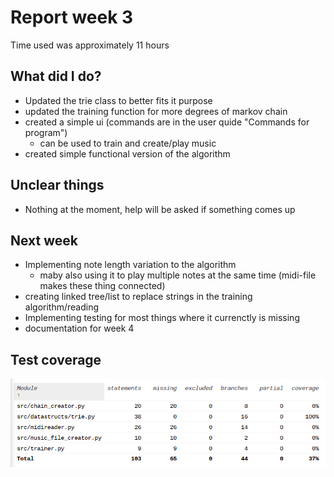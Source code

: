 # Report week 3

Time used was approximately 11 hours

## What did I do?

 - Updated the trie class to better fits it purpose
 - updated the training function for more degrees of markov chain
 - created a simple ui (commands are in the user quide "Commands for program")
    - can be used to train and create/play music
 - created simple functional version of the algorithm
 
## Unclear things

 - Nothing at the moment, help will be asked if something comes up
 
## Next week

 - Implementing note length variation to the algorithm
    - maby also using it to play multiple notes at the same time (midi-file makes these thing connected)
 - creating linked tree/list to replace strings in the training algorithm/reading
 - Implementing testing for most things where it currenctly is missing
 - documentation for week 4

 ## Test coverage

![Coverage](../pictures/coverage_week_3.png.png)
